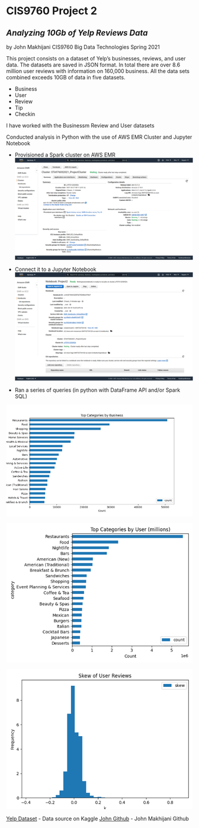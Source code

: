 # CIS9760 Project 2 
## _Analyzing 10Gb of Yelp Reviews Data_
by John Makhijani CIS9760 Big Data Technologies Spring 2021

This project consists on a dataset of Yelp’s businesses, reviews, and user data. The datasets are saved in JSON format. In total there are over 8.6 million user reviews with information on 160,000 business. All the data sets combined exceeds 10GB of data in five datasets.
- Business
- User
- Review
- Tip
- Checkin

I have worked with the Businessm Review and User datasets 

Conducted analysis in Python with the use of AWS EMR Cluster and Jupyter Notebook
-  Provisioned a Spark cluster on AWS EMR
[![cluster_image](https://github.com/johnmakhijani/Yelp/blob/fe07c9efee43824f616d01ebfbae80f6da02138c/cluster_configuration.png?raw=true)](https://github.com/johnmakhijani/Yelp/blob/fe07c9efee43824f616d01ebfbae80f6da02138c/cluster_configuration.png?raw=true)
-  Connect it to a Jupyter Notebook
[![notebook_image](https://github.com/johnmakhijani/Yelp/blob/fe07c9efee43824f616d01ebfbae80f6da02138c/notebook_configuration.png?raw=true)](https://github.com/johnmakhijani/Yelp/blob/fe07c9efee43824f616d01ebfbae80f6da02138c/notebook_configuration.png?raw=true)

-  Ran a series of queries (in python with DataFrame API and/or Spark SQL) 

[![Top Business Categories](https://github.com/johnmakhijani/Yelp/blob/cdadca41ef93adee1e2721e80e31d15ff4356d36/Bus_Cat.png?raw=true)](https://github.com/johnmakhijani/Yelp/blob/cdadca41ef93adee1e2721e80e31d15ff4356d36/Bus_Cat.png?raw=true)

[![Top User Categories](https://github.com/johnmakhijani/Yelp/blob/cdadca41ef93adee1e2721e80e31d15ff4356d36/User_Cat.png?raw=true)](https://github.com/johnmakhijani/Yelp/blob/cdadca41ef93adee1e2721e80e31d15ff4356d36/User_Cat.png?raw=true)

[![User Review Skew](https://github.com/johnmakhijani/Yelp/blob/cdadca41ef93adee1e2721e80e31d15ff4356d36/Skew.png?raw=true)](https://github.com/johnmakhijani/Yelp/blob/cdadca41ef93adee1e2721e80e31d15ff4356d36/Skew.png?raw=true)

[Yelp Dataset](https://www.kaggle.com/yelp-dataset/yelp-dataset) - Data source on Kaggle
[John Github](https://github.com/johnmakhijani/t) - John Makhijani Github
